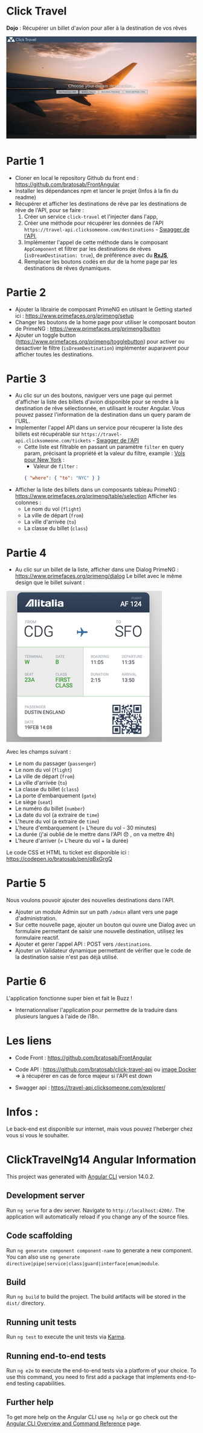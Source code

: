 # Click Travel

**Dojo** : Récupérer un billet d'avion pour aller à la destination de vos rêves

![screenshot](./src/assets/screenshot.png)

# Partie 1

- Cloner en local le repository Github du front end : https://github.com/bratosab/FrontAngular
- Installer les dépendances npm et lancer le projet (Infos à la fin du readme)
- Récupérer et afficher les destinations de rêve par les destinations de rêve de l'API, pour se faire :
  1. Créer un service `click-travel` et l'injecter dans l'app,
  2. Créer une méthode pour récupérer les données de l'API `https://travel-api.clicksomeone.com/destinations` - [Swagger de l'API](https://travel-api.clicksomeone.com/explorer/#/DestinationController/DestinationController.find),
  3. Implémenter l'appel de cette méthode dans le composant `AppComponent` et filtrer par les destinations de rêves (`isDreamDestination: true`), de préférence avec du [**RxJS**](https://www.learnrxjs.io/learn-rxjs/operators/transformation/map),
  4. Remplacer les boutons codés en dur de la home page par les destinations de rêves dynamiques.

# Partie 2

- Ajouter la librairie de composant PrimeNG en utilsant le Getting started ici : https://www.primefaces.org/primeng/setup
- Changer les boutons de la home page pour utiliser le composant bouton de PrimeNG : https://www.primefaces.org/primeng/button
- Ajouter un toggle button (https://www.primefaces.org/primeng/togglebutton) pour activer ou desactiver le filtre (`isDreamDestination`) implémenter auparavent pour afficher toutes les destinations.

# Partie 3

- Au clic sur un des boutons, naviguer vers une page qui permet d'afficher la liste des billets d'avion disponible pour se rendre à la destination de rêve sélectionnée, en utilisant le router Angular. Vous pouvez passez l'information de la destination dans un query param de l'URL.
- Implementer l'appel API dans un service pour récuperer la liste des billets est récupérable sur `https://travel-api.clicksomeone.com/tickets` - [Swagger de l'API](https://travel-api.clicksomeone.com/explorer/#/TicketController/TicketController.find)
  * Cette liste est filtrable en passant un paramètre `filter` en query param, précisant la propriété et la valeur du filtre, example : [Vols pour New York](GET "https://travel-api.clicksomeone.com/tickets?filter=%7B%0A%20%20%22where%22%3A%20%7B%20%22to%22%3A%20%22NYC%22%20%7D%0A%7D") :
    * Valeur de `filter` :
     ```json 
     { "where": { "to": "NYC" } } 
     ```
- Afficher la liste des billets dans un composants tableau PrimeNG : https://www.primefaces.org/primeng/table/selection
Afficher les colonnes : 
    - Le nom du vol (`flight`)
    - La ville de départ (`from`)
    - La ville d'arrivée (`to`)
    - La classe du billet (`class`)
# Partie 4

- Au clic sur un billet de la liste, afficher dans une Dialog PrimeNG : https://www.primefaces.org/primeng/dialog
Le billet avec le même design que le billet suivant :

![ticket](./src/assets/ticket-example.png)

Avec les champs suivant :

- Le nom du passager (`passenger`)
- Le nom du vol (`flight`)
- La ville de départ (`from`)
- La ville d'arrivée (`to`)
- La classe du billet (`class`)
- La porte d'embarquement (`gate`)
- Le siège (`seat`)
- Le numéro du billet (`number`)
- La date du vol (a extraire de `time`)
- L'heure du vol (a extraire de `time`)
- L'heure d'embarquement (= L'heure du vol - 30 minutes)
- La durée (j'ai oublié de le mettre dans l'API 😞 , on va mettre 4h)
- L'heure d'arriver (= L'heure du vol + la durée)



Le code CSS et HTML tu ticket est disponible ici : https://codepen.io/bratosab/pen/qBxGrgQ

# Partie 5

Nous voulons pouvoir ajouter des nouvelles destinations dans l'API.
- Ajouter un module Admin sur un path `/admin` allant vers une page d'administration.
- Sur cette nouvelle page, ajouter un bouton qui ouvre une Dialog avec un formulaire permettant de saisir une nouvelle destination, utilisez les formulaire reactif.
- Ajouter et gerer l'appel API : POST vers `/destinations`.
- Ajouter un Validateur dynamique permettant de vérifier que le code de la destination saisie n'est pas déjà utilisé.

# Partie 6

L'application fonctionne super bien et fait le Buzz !
- Internationnaliser l'application pour permettre de la traduire dans plusieurs langues à l'aide de i18n.

# Les liens

- Code Front : https://github.com/bratosab/FrontAngular

- Code API : https://github.com/bratosab/click-travel-api ou [image Docker](https://hub.docker.com/r/bratosab/click-travel-api) => à récupérer en cas de force majeur si l'API est down

- Swagger api : https://travel-api.clicksomeone.com/explorer/

# Infos :

Le back-end est disponible sur internet, mais vous pouvez l'heberger chez vous si vous le souhaiter.


# ClickTravelNg14 Angular Information 

This project was generated with [Angular CLI](https://github.com/angular/angular-cli) version 14.0.2.

## Development server

Run `ng serve` for a dev server. Navigate to `http://localhost:4200/`. The application will automatically reload if you change any of the source files.

## Code scaffolding

Run `ng generate component component-name` to generate a new component. You can also use `ng generate directive|pipe|service|class|guard|interface|enum|module`.

## Build

Run `ng build` to build the project. The build artifacts will be stored in the `dist/` directory.

## Running unit tests

Run `ng test` to execute the unit tests via [Karma](https://karma-runner.github.io).

## Running end-to-end tests

Run `ng e2e` to execute the end-to-end tests via a platform of your choice. To use this command, you need to first add a package that implements end-to-end testing capabilities.

## Further help

To get more help on the Angular CLI use `ng help` or go check out the [Angular CLI Overview and Command Reference](https://angular.io/cli) page.
